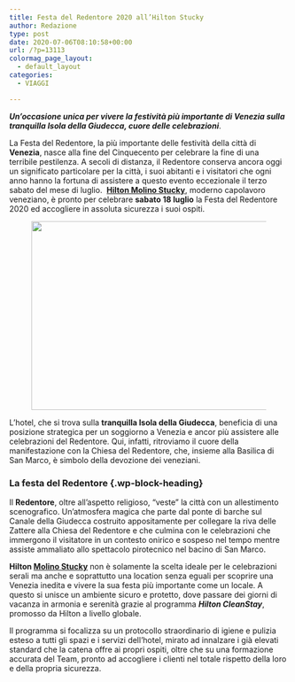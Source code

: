 ```yaml
---
title: Festa del Redentore 2020 all’Hilton Stucky
author: Redazione
type: post
date: 2020-07-06T08:10:58+00:00
url: /?p=13113
colormag_page_layout:
  - default_layout
categories:
  - VIAGGI

---
```

**_Un’occasione unica per vivere la festività più importante di Venezia sulla tranquilla Isola della Giudecca, cuore delle celebrazioni_**.

La Festa del Redentore, la più importante delle festività della città di **Venezia**, nasce alla fine del Cinquecento per celebrare la fine di una terribile pestilenza. A secoli di distanza, il Redentore conserva ancora oggi un significato particolare per la città, i suoi abitanti e i visitatori che ogni anno hanno la fortuna di assistere a questo evento eccezionale il terzo sabato del mese di luglio.  <a rel="noreferrer noopener" href="https://crm.aviarepstourism.com/ita/sites/all/modules/civicrm/extern/url.php?u=7202&qid=2285835" target="_blank"><strong>Hilton Molino Stucky</strong></a>, moderno capolavoro veneziano, è pronto per celebrare **sabato 18 luglio** la Festa del Redentore 2020 ed accogliere in assoluta sicurezza i suoi ospiti.

<div class="wp-block-image">
  <figure class="aligncenter size-large is-resized"><img decoding="async" loading="lazy" src="https://progressonline.it/wp-content/uploads/2020/07/Schermata-2020-07-06-alle-09.54.19.png" alt="" class="wp-image-13115" width="511" height="341" /></figure>
</div>

L’hotel, che si trova sulla **tranquilla Isola della Giudecca**, beneficia di una posizione strategica per un soggiorno a Venezia e ancor più assistere alle celebrazioni del Redentore. Qui, infatti, ritroviamo il cuore della manifestazione con la Chiesa del Redentore, che, insieme alla Basilica di San Marco, è simbolo della devozione dei veneziani. 

### La festa del Redentore {.wp-block-heading}

Il **Redentore**, oltre all’aspetto religioso, “veste” la città con un allestimento scenografico. Un’atmosfera magica che parte dal ponte di barche sul Canale della Giudecca costruito appositamente per collegare la riva delle Zattere alla Chiesa del Redentore e che culmina con le celebrazioni che immergono il visitatore in un contesto onirico e sospeso nel tempo mentre assiste ammaliato allo spettacolo pirotecnico nel bacino di San Marco.

**Hilton [Molino Stucky][1]** non è solamente la scelta ideale per le celebrazioni serali ma anche e soprattutto una location senza eguali per scoprire una Venezia inedita e vivere la sua festa più importante come un locale. A questo si unisce un ambiente sicuro e protetto, dove passare dei giorni di vacanza in armonia e serenità grazie al programma _**Hilton CleanStay**_, promosso da Hilton a livello globale. 

Il programma si focalizza su un protocollo straordinario di igiene e pulizia esteso a tutti gli spazi e i servizi dell’hotel, mirato ad innalzare i già elevati standard che la catena offre ai propri ospiti, oltre che su una formazione accurata del Team, pronto ad accogliere i clienti nel totale rispetto della loro e della propria sicurezza.

 [1]: https://progressonline.it/antonello-de-medici-e-il-nuovo-gm-di-hilton-molino-stucky/
